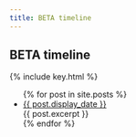```yaml
---
title: BETA timeline
---
```


<section id="timeline">
  <h1>BETA timeline</h1>
  {% include key.html %}

  <ul class="timeline_ul">
    {% for post in site.posts %}
        <li class="timeline_card">
          <div class="timeline_head {{post.type}}">
            <a href="{{site.url}}/{{site.github.repository_name}}{{post.url}}">
              <div class="date_{{post.type}}" > {{ post.display_date }} </div>
            <!-- <br>  -->
            <div class="type_{{post.type}}" > </div>  
            </a>
          </div>
          <div class="timeline_body">
            {{ post.excerpt }}
          </div>
          <!-- <span class="initials">{{ post.initials }}</span> -->
       </li>
    {% endfor %}
  </ul>
</section>
